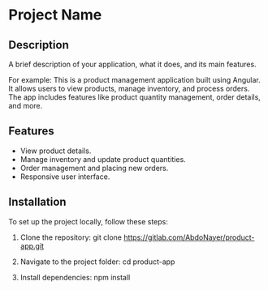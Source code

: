 # Project Name

## Description
A brief description of your application, what it does, and its main features.

For example:
This is a product management application built using Angular. It allows users to view products, manage inventory, and process orders. The app includes features like product quantity management, order details, and more.

## Features
- View product details.
- Manage inventory and update product quantities.
- Order management and placing new orders.
- Responsive user interface.

## Installation

To set up the project locally, follow these steps:

1. Clone the repository: git clone https://gitlab.com/AbdoNayer/product-app.git

2. Navigate to the project folder: cd product-app

3. Install dependencies: npm install